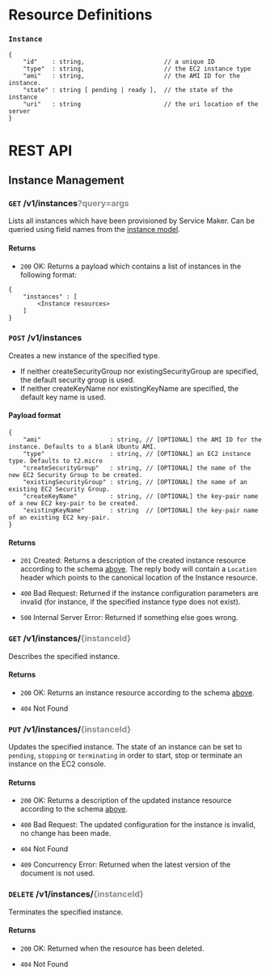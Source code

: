 # Resource Definitions

### `Instance`

```
{
	"id"    : string,                      // a unique ID
	"type"  : string,                      // the EC2 instance type
	"ami"   : string,                      // the AMI ID for the instance.
	"state" : string [ pending | ready ],  // the state of the instance
	"uri"   : string                       // the uri location of the server
}
```

# REST API

## Instance Management

### `GET` /v1/instances<span style="opacity: 0.5">?query=args</span>
Lists all instances which have been provisioned by Service Maker. Can be queried using field names from the [instance model](#instance).

#### Returns

* `200` OK: Returns a payload which contains a list of instances in the following format:
```
{
	"instances" : [
		<Instance resources>
	]
}
```

### `POST` /v1/instances
Creates a new instance of the specified type.
* If neither createSecurityGroup nor existingSecurityGroup are specified, the default security group is used.
* If neither createKeyName nor existingKeyName are specified, the default key name is used.
#### Payload format
```
{
	"ami"                   : string, // [OPTIONAL] the AMI ID for the instance. Defaults to a blank Ubuntu AMI.
	"type"                  : string, // [OPTIONAL] an EC2 instance type. Defaults to t2.micro
	"createSecurityGroup"   : string, // [OPTIONAL] the name of the new EC2 Security Group to be created.
	"existingSecurityGroup" : string, // [OPTIONAL] the name of an existing EC2 Security Group.
	"createKeyName"         : string, // [OPTIONAL] the key-pair name of a new EC2 key-pair to be created.
	"existingKeyName"       : string  // [OPTIONAL] the key-pair name of an existing EC2 key-pair.
}
```

#### Returns

* `201` Created: Returns a description of the created instance resource according to the schema [above](#instance). The reply body will contain a `Location` header which points to the canonical location of the Instance resource.

* `400` Bad Request: Returned if the instance configuration parameters are invalid (for instance, if the specified instance type does not exist).

* `500` Internal Server Error: Returned if something else goes wrong.

### `GET` /v1/instances/<span style="opacity: 0.5">{instanceId}</span>
Describes the specified instance.

#### Returns

* `200` OK: Returns an instance resource according to the schema [above](#instance).

* `404` Not Found

### `PUT` /v1/instances/<span style="opacity: 0.5">{instanceId}</span>
Updates the specified instance. The state of an instance can be set to `pending`, `stopping` or `terminating` in order to start, stop or terminate an instance on the EC2 console.

#### Returns

* `200` OK: Returns a description of the updated instance resource according to the schema [above](#instance).

* `400` Bad Request: The updated configuration for the instance is invalid, no change has been made.

* `404` Not Found

* `409` Concurrency Error: Returned when the latest version of the document is not used.

### `DELETE` /v1/instances/<span style="opacity: 0.5">{instanceId}</span>
Terminates the specified instance.

#### Returns

* `200` OK: Returned when the resource has been deleted.

* `404` Not Found
